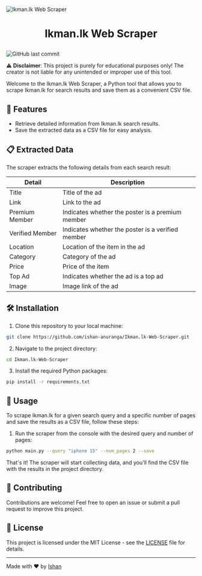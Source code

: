 ![Ikman.lk Web Scraper](https://socialify.git.ci/ishan-anuranga/Ikman.lk-Web-Scraper/image?font=Rokkitt&language=1&name=1&owner=1&pattern=Plus&theme=Light)

# <p style="text-align: center;">Ikman.lk Web Scraper</p>

![GitHub last commit](https://img.shields.io/github/last-commit/ishan-anuranga/Ikman.lk-Web-Scraper/main?style=flat-square)

⚠️ **Disclaimer**: This project is purely for educational purposes only! The creator is not liable for any unintended or improper use of this tool.

Welcome to the Ikman.lk Web Scraper, a Python tool that allows you to scrape Ikman.lk for search results and save them as a convenient CSV file.

## 🚀 Features

- Retrieve detailed information from Ikman.lk search results.
- Save the extracted data as a CSV file for easy analysis.

## 📋 Extracted Data

The scraper extracts the following details from each search result:

| Detail           | Description                                          |
| ---------------- | ---------------------------------------------------- |
| Title            | Title of the ad                                      |
| Link             | Link to the ad                                       |
| Premium Member   | Indicates whether the poster is a premium member    |
| Verified Member  | Indicates whether the poster is a verified member   |
| Location         | Location of the item in the ad                      |
| Category         | Category of the ad                                   |
| Price            | Price of the item                                    |
| Top Ad           | Indicates whether the ad is a top ad                |
| Image            | Image link of the ad                                 |

## 🛠️ Installation

1. Clone this repository to your local machine:

```bash
git clone https://github.com/ishan-anuranga/Ikman.lk-Web-Scraper.git
```

2. Navigate to the project directory:

```bash
cd Ikman.lk-Web-Scraper
```

3. Install the required Python packages:

```bash
pip install -r requirements.txt
```

## 📖 Usage

To scrape Ikman.lk for a given search query and a specific number of pages and save the results as a CSV file, follow these steps:

1. Run the scraper from the console with the desired query and number of pages:

```bash
python main.py --query "iphone 15" --num_pages 2 --save
```

That's it! The scraper will start collecting data, and you'll find the CSV file with the results in the project directory.

## 🤝 Contributing

Contributions are welcome! Feel free to open an issue or submit a pull request to improve this project.

## 📄 License
This project is licensed under the MIT License - see the [LICENSE](https://github.com/ishan-anuranga/ikman.lk-web-scraper/blob/main/LICENSE) file for details.

---

Made with ❤️ by [Ishan](https://github.com/ishan-anuranga)